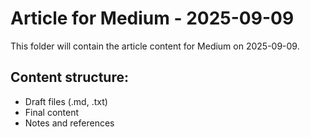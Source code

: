 # Article for Medium - 2025-09-09

This folder will contain the article content for Medium on 2025-09-09.

## Content structure:
- Draft files (.md, .txt)
- Final content
- Notes and references
